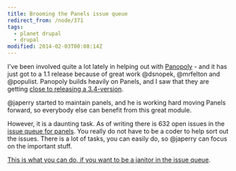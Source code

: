 ```yaml
---
title: Brooming the Panels issue queue
redirect_from: /node/371
tags:
  - planet drupal
  - drupal
modified: 2014-02-03T00:08:14Z
---
```


I've been involved quite a lot lately in helping out with [Panopoly](http://drupal.org/project/panopoly) - and it has just got to a 1.1 release because of great work @dsnopek, @mrfelton and @populist. Panopoly builds heavily on Panels, and I saw that they are getting [close to releasing a 3.4-version](https://drupal.org/node/2177961).

@japerry started to maintain panels, and he is working hard moving Panels forward, so everybody else can benefit from this great module.

However, it is a daunting task. As of writing there is 632 open issues in the [issue queue for panels](https://drupal.org/project/issues/panels?categories=All). You really do not have to be a coder to help sort out the issues. There is a lot of tasks, you can easily do, so @japerry can focus on the important stuff.

[This is what you can do, if you want to be a janitor in the issue queue](http://larsolesen.dk/node/355).
